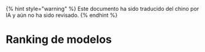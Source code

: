 
{% hint style="warning" %}
Este documento ha sido traducido del chino por IA y aún no ha sido revisado.
{% endhint %}

# Ranking de modelos